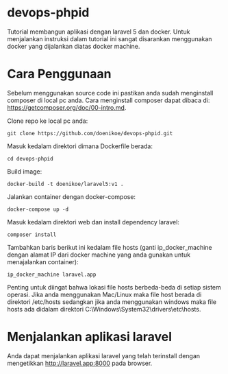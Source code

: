 # devops-phpid
Tutorial membangun aplikasi dengan laravel 5 dan docker. Untuk menjalankan instruksi dalam tutorial ini sangat disarankan menggunakan docker yang dijalankan diatas docker machine.

# Cara Penggunaan
Sebelum menggunakan source code ini pastikan anda sudah menginstall composer di local pc anda. Cara menginstall composer dapat dibaca di: https://getcomposer.org/doc/00-intro.md.

Clone repo ke local pc anda:
```
git clone https://github.com/doenikoe/devops-phpid.git
```
Masuk kedalam direktori dimana Dockerfile berada:
```
cd devops-phpid
```
Build image:
```
docker-build -t doenikoe/laravel5:v1 .
```
Jalankan container dengan docker-compose:
```
docker-compose up -d
```
Masuk kedalam direktori web dan install dependency laravel:
```
composer install
```
Tambahkan baris berikut ini kedalam file hosts (ganti ip_docker_machine dengan alamat IP dari docker machine yang anda gunakan untuk menajalankan container):
```
ip_docker_machine laravel.app
```
Penting untuk diingat bahwa lokasi file hosts berbeda-beda di setiap sistem operasi. Jika anda menggunakan Mac/Linux maka file host berada di direktori /etc/hosts sedangkan jika anda menggunakan windows maka file hosts ada didalam direktori  C:\Windows\System32\drivers\etc\hosts.

# Menjalankan aplikasi laravel
Anda dapat menjalankan aplikasi laravel yang telah terinstall dengan mengetikkan http://laravel.app:8000 pada browser.
